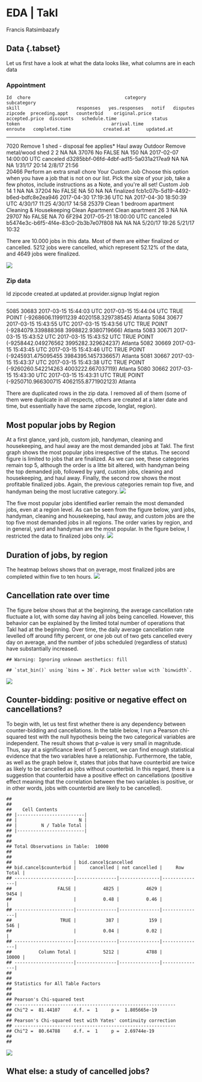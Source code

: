 # EDA | Takl
Francis Ratsimbazafy  



## Data {.tabset}

Let us first have a look at what the data looks like, what columns are in each data

### Appointment

    Id  chore                                   category                  subcategory                                                                                                                                                         skill                     responses   yes.responses   notif   disputes   zipcode  preceding.appt   counterbid    original.price   accepted.price  discounts   schedule.time             status      token                                  arrival.time              enroute   completed.time            created.at      updated.at    
------  --------------------------------------  ------------------------  ------------------------------------------------------------------------------------------------------------------------------------------------------------------  -----------------------  ----------  --------------  ------  ---------  --------  ---------------  -----------  ---------------  ---------------  ----------  ------------------------  ----------  -------------------------------------  ------------------------  --------  ------------------------  --------------  --------------
  7020  Remove 1 shed - disposal fee applies*   Haul away                 Outdoor                                                                                                                                                             Remove metal/wood shed            2               2      NA         NA     37076  No               FALSE                     NA              150  NA          2017-02-07 14:00:00 UTC   canceled    d3285bbf-06fd-4dbf-ad15-5a031a217ea9   NA                        NA        NA                        1/31/17 20:14   2/8/17 21:56  
 20466  Perform an extra small chore            Your Custom Job           Choose this option when you have a job that is not on our list. Pick the size of your job, take a few photos, include instructions as a Note, and you're all set!   Custom Job                       14               1      NA         NA     37204  No               FALSE                     NA               50  NA          NA                        finalized   fcb1c07b-5d19-4492-b6ed-bdfc8e2ea946   2017-04-30 17:19:36 UTC   NA        2017-04-30 18:50:39 UTC   4/30/17 11:25   4/30/17 14:58 
 25379  Clean 1 bedroom apartment               Cleaning & Housekeeping   Clean Apartment                                                                                                                                                     Clean apartment                  26               3      NA         NA     29707  No               FALSE                     NA               70  6F294       2017-05-21 18:00:00 UTC   canceled    b5474e3c-b6f5-4f4e-83c0-2b3b7e07f808   NA                        NA        NA                        5/20/17 19:26   5/21/17 10:32 

There are 10.000 jobs in this data. Most of them are either finalized or cancelled. 5212 jobs were cancelled, which represent 52.12% of the data, and 4649 jobs were finalized. 

![](EDA_files/figure-html/unnamed-chunk-1-1.png)<!-- -->





### Zip data

   Id   zipcode  created.at                updated.at                provider.signup   lnglat                                          region  
-----  --------  ------------------------  ------------------------  ----------------  ----------------------------------------------  --------
 5085     30683  2017-03-15 15:44:03 UTC   2017-03-15 15:44:04 UTC   TRUE              POINT (-9268606.119911239 4020158.329738545)    Atlanta 
 5084     30677  2017-03-15 15:43:55 UTC   2017-03-15 15:43:56 UTC   TRUE              POINT (-9284079.339888368 3998822.9380719666)   Atlanta 
 5083     30671  2017-03-15 15:43:52 UTC   2017-03-15 15:43:52 UTC   TRUE              POINT (-9258442.049276562 3995282.329624237)    Atlanta 
 5082     30669  2017-03-15 15:43:45 UTC   2017-03-15 15:43:46 UTC   TRUE              POINT (-9245931.475095455 3984395.1457336657)   Atlanta 
 5081     30667  2017-03-15 15:43:37 UTC   2017-03-15 15:43:38 UTC   TRUE              POINT (-9260260.542214263 4003222.667037119)    Atlanta 
 5080     30662  2017-03-15 15:43:30 UTC   2017-03-15 15:43:31 UTC   TRUE              POINT (-9250710.966300715 4062155.8771902123)   Atlanta 

There are duplicated rows in the zip data. I removed all of them (some of them were duplicate in all respects, others are created at a later date and time, but essentially have the same zipcode, longlat, region).

## Most popular jobs by Region
At a first glance, yard job, custom job, handyman, cleaning and housekeeping, and haul away are the most demanded jobs at Takl. The first graph shows the most popular jobs irrespective of the status. The second figure is limited to jobs that are finalized. As we can see, these categories remain top 5, although the order is a litte bit altered, with handyman being the top demanded job, followed by yard, custom jobs, cleaning and housekeeping, and haul away. Finally, the second row shows the most profitable finalized jobs. Again, the previous categories remain top five, and handyman being the most lucrative category.
![](EDA_files/figure-html/unnamed-chunk-3-1.png)<!-- -->

The five most popular jobs identified earlier remain the most demanded jobs, even at a region level. As can be seen from the figure below, yard jobs, handyman, cleaning and housekeeping, haul away, and custom jobs are the top five most demanded jobs in all regions. The order varies by region, and in general, yard and handyman are the most popular. In the figure below, I restricted the data to finalized jobs only.
![](EDA_files/figure-html/unnamed-chunk-4-1.png)<!-- -->

## Duration of jobs, by region
The heatmap belows shows that on average, most finalized jobs are completed within five to ten hours.
![](EDA_files/figure-html/unnamed-chunk-5-1.png)<!-- -->

## Cancellation rate over time
The figure below shows that at the beginning, the average cancellation rate fluctuate a lot, with some day having all jobs being cancelled. However, this behavior can be explained by the limited total number of operations that Takl had at the beginning. Over time, the daily average cancellation rate levelled off around fifty percent, or one job out of two gets cancelled every day on average, and the number of jobs scheduled (regardless of status) have substantially increased.

```
## Warning: Ignoring unknown aesthetics: fill
```

```
## `stat_bin()` using `bins = 30`. Pick better value with `binwidth`.
```

![](EDA_files/figure-html/unnamed-chunk-6-1.png)<!-- -->

## Counter-bidding: positive or negative effect on cancellations?
To begin with, let us test first whether there is any dependency between counter-bidding and cancellations. In the table below, I run a Pearson chi-squared test with the null hypothesis being the two categorical variables are independent. The result shows that p-value is very small in magnitude. Thus, say at a significance level of 5 percent, we can find enough statistical evidence that the two variables have a relationship. Furthermore, the table, as well as the graph below it, states that jobs that have counterbid are twice as likely to be cancelled as jobs without counterbid. In this regard, there is a suggestion that counterbid have a positive effect on cancellations (positive effect meaning that the correlation between the two variables is positive, or in other words, jobs with counterbid are likely to be cancelled).


```
## 
##  
##    Cell Contents
## |-------------------------|
## |                       N |
## |         N / Table Total |
## |-------------------------|
## 
##  
## Total Observations in Table:  10000 
## 
##  
##                       | bid.cancel$cancelled 
## bid.cancel$counterbid |     cancelled | not cancelled |     Row Total | 
## ----------------------|---------------|---------------|---------------|
##                 FALSE |          4825 |          4629 |          9454 | 
##                       |          0.48 |          0.46 |               | 
## ----------------------|---------------|---------------|---------------|
##                  TRUE |           387 |           159 |           546 | 
##                       |          0.04 |          0.02 |               | 
## ----------------------|---------------|---------------|---------------|
##          Column Total |          5212 |          4788 |         10000 | 
## ----------------------|---------------|---------------|---------------|
## 
##  
## Statistics for All Table Factors
## 
## 
## Pearson's Chi-squared test 
## ------------------------------------------------------------
## Chi^2 =  81.44107     d.f. =  1     p =  1.805665e-19 
## 
## Pearson's Chi-squared test with Yates' continuity correction 
## ------------------------------------------------------------
## Chi^2 =  80.64788     d.f. =  1     p =  2.69744e-19 
## 
## 
```

![](EDA_files/figure-html/unnamed-chunk-8-1.png)<!-- -->

## What else: a study of cancelled jobs?


